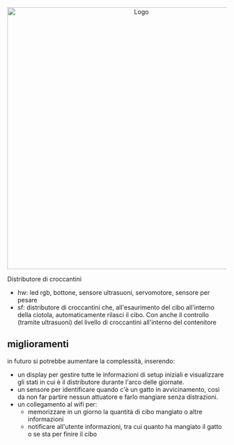 <div align="center">
  <picture>
    <source media="(prefers-color-scheme: dark)" srcset="https://github.com/RestucciaMichele/FelineFoodHub/assets/72453178/0bbbda8c-0fdb-4dda-9ec2-d2486d1c7bab">
    <img alt="Logo" src="https://github.com/RestucciaMichele/FelineFoodHub/assets/72453178/0bbbda8c-0fdb-4dda-9ec2-d2486d1c7bab" width="600px" max-width="100%"/>
  </picture>
</div>

Distributore di croccantini


- hw: led rgb, bottone, sensore ultrasuoni, servomotore, sensore per pesare
- sf: distributore di croccantini che, all'esaurimento del cibo all'interno della ciotola, automaticamente rilasci il cibo. Con anche il controllo (tramite ultrasuoni) del livello di croccantini all'interno del contenitore


## miglioramenti
in futuro si potrebbe aumentare la complessità, inserendo:
- un display per gestire tutte le informazioni di setup iniziali e visualizzare gli stati in cui è il distributore durante l'arco delle giornate.
- un sensore per identificare quando c'è un gatto in avvicinamento, così da non far partire nessun attuatore e farlo mangiare senza distrazioni.
- un collegamento al wifi per:
  - memorizzare in un giorno la quantità di cibo mangiato o altre informazioni
  - notificare all'utente informazioni, tra cui quanto ha mangiato il gatto o se sta per finire il cibo
